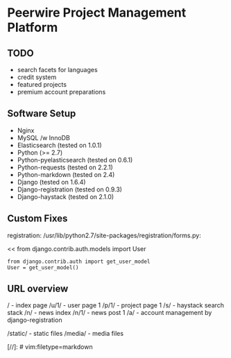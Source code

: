 Peerwire Project Management Platform
====================================

TODO
----

  * search facets for languages
  * credit system
  * featured projects
  * premium account preparations

Software Setup
--------------

  * Nginx
  * MySQL /w InnoDB
  * Elasticsearch (tested on 1.0.1)
  * Python (>= 2.7)
  * Python-pyelasticsearch (tested on 0.6.1)
  * Python-requests (tested on 2.2.1)
  * Python-markdown (tested on 2.4)
  * Django (tested on 1.6.4)
  * Django-registration (tested on 0.9.3)
  * Django-haystack (tested on 2.1.0)

Custom Fixes
------------

registration: /usr/lib/python2.7/site-packages/registration/forms.py:

<<
    from django.contrib.auth.models import User

>>
    from django.contrib.auth import get_user_model
    User = get_user_model()

URL overview
------------

/       - index page
/u/1/   - user page 1
/p/1/   - project page 1
/s/     - haystack search stack
/n/     - news index
/n/1/   - news post 1
/a/     - account management by django-registration

/static/    - static files
/media/     - media files

[//]: # vim:filetype=markdown

